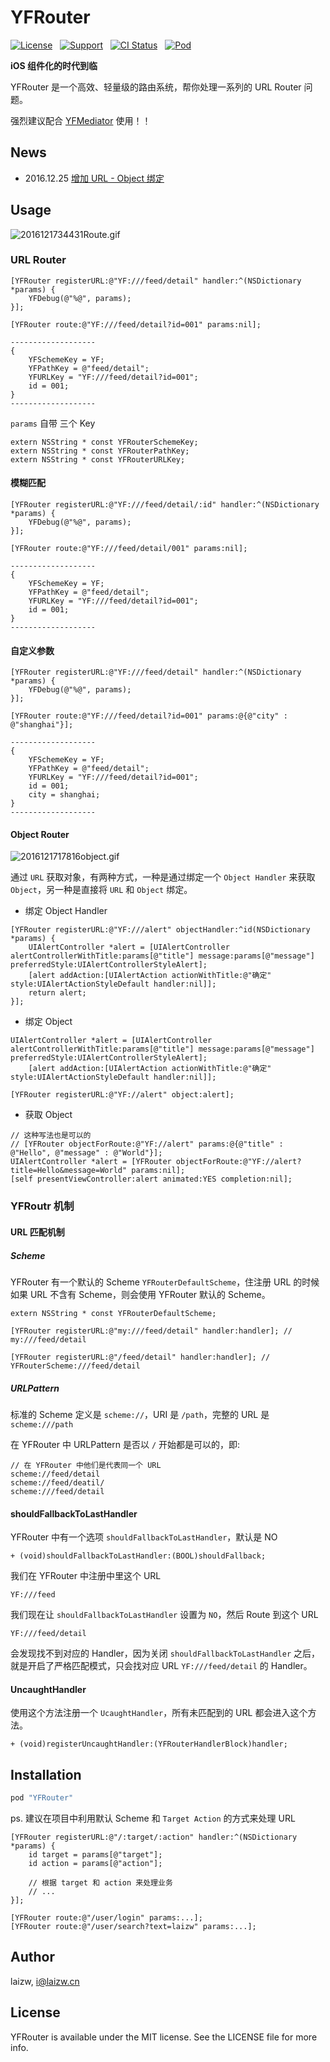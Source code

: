 # YFRouter

[![License](https://img.shields.io/github/license/mashape/apistatus.svg)](https://img.shields.io/github/license/laichanwai/YFRouter.svg) &nbsp; [![Support](https://img.shields.io/badge/support-iOS%208%2B%20-blue.svg?style=flat)](https://www.apple.com/nl/ios/) &nbsp; [![CI Status](https://travis-ci.org/laichanwai/YFRouter.svg?branch=master)](https://travis-ci.org/laizw/YFRouter) &nbsp; [![Pod](https://img.shields.io/cocoapods/v/YFRouter.svg?style=flat)](https://img.shields.io/cocoapods/v/YFRouter.svg?style=flat)

**iOS 组件化的时代到临**

YFRouter 是一个高效、轻量级的路由系统，帮你处理一系列的 URL Router 问题。

强烈建议配合 [YFMediator](https://github.com/laichanwai/YFMediator) 使用！！

## News

- 2016.12.25 [增加 URL - Object 绑定](#object-router)

## Usage

![2016121734431Route.gif](http://7xlykq.com1.z0.glb.clouddn.com/2016121734431Route.gif)

### URL Router

```objc
[YFRouter registerURL:@"YF:///feed/detail" handler:^(NSDictionary *params) {
    YFDebug(@"%@", params);
}];

[YFRouter route:@"YF:///feed/detail?id=001" params:nil];

-------------------
{
    YFSchemeKey = YF;
    YFPathKey = @"feed/detail";
    YFURLKey = "YF:///feed/detail?id=001";
    id = 001;
}
-------------------
```

`params` 自带 三个 Key

```
extern NSString * const YFRouterSchemeKey;
extern NSString * const YFRouterPathKey;
extern NSString * const YFRouterURLKey;
```

#### 模糊匹配

```objc
[YFRouter registerURL:@"YF:///feed/detail/:id" handler:^(NSDictionary *params) {
    YFDebug(@"%@", params);
}];

[YFRouter route:@"YF:///feed/detail/001" params:nil];

-------------------
{
    YFSchemeKey = YF;
    YFPathKey = @"feed/detail";
    YFURLKey = "YF:///feed/detail?id=001";
    id = 001;
}
-------------------
```

#### 自定义参数

```objc
[YFRouter registerURL:@"YF:///feed/detail" handler:^(NSDictionary *params) {
    YFDebug(@"%@", params);
}];

[YFRouter route:@"YF:///feed/detail?id=001" params:@{@"city" : @"shanghai"}];

-------------------
{
    YFSchemeKey = YF;
    YFPathKey = @"feed/detail";
    YFURLKey = "YF:///feed/detail?id=001";
    id = 001;
    city = shanghai;
}
-------------------
```

#### Object Router

![2016121717816object.gif](http://7xlykq.com1.z0.glb.clouddn.com/2016121717816object.gif)

通过 `URL` 获取对象，有两种方式，一种是通过绑定一个 `Object Handler` 来获取 `Object`，另一种是直接将 `URL` 和 `Object` 绑定。

- 绑定 Object Handler

```objc
[YFRouter registerURL:@"YF:///alert" objectHandler:^id(NSDictionary *params) {
    UIAlertController *alert = [UIAlertController alertControllerWithTitle:params[@"title"] message:params[@"message"] preferredStyle:UIAlertControllerStyleAlert];
    [alert addAction:[UIAlertAction actionWithTitle:@"确定" style:UIAlertActionStyleDefault handler:nil]];
    return alert;
}];
```

- 绑定 Object

```objc
UIAlertController *alert = [UIAlertController alertControllerWithTitle:params[@"title"] message:params[@"message"] preferredStyle:UIAlertControllerStyleAlert];
    [alert addAction:[UIAlertAction actionWithTitle:@"确定" style:UIAlertActionStyleDefault handler:nil]];

[YFRouter registerURL:@"YF://alert" object:alert];
```

- 获取 Object

```objc
// 这种写法也是可以的
// [YFRouter objectForRoute:@"YF://alert" params:@{@"title" : @"Hello", @"message" : @"World"}];
UIAlertController *alert = [YFRouter objectForRoute:@"YF://alert?title=Hello&message=World" params:nil];
[self presentViewController:alert animated:YES completion:nil];
```

### YFRoutr 机制

#### URL 匹配机制

##### Scheme

YFRouter 有一个默认的 Scheme `YFRouterDefaultScheme`，住注册 URL 的时候如果 URL 不含有 Scheme，则会使用 YFRouter 默认的 Scheme。

```objc
extern NSString * const YFRouterDefaultScheme;

[YFRouter registerURL:@"my:///feed/detail" handler:handler]; // my:///feed/detail 

[YFRouter registerURL:@"/feed/detail" handler:handler]; // YFRouterScheme:///feed/detail 

```

##### URLPattern

标准的 Scheme 定义是 `scheme://`，URI 是 `/path`，完整的 URL 是 `scheme:///path`

在 YFRouter 中 URLPattern 是否以 `/` 开始都是可以的，即:

```
// 在 YFRouter 中他们是代表同一个 URL
scheme://feed/detail
scheme://feed/deatil/
scheme:///feed/detail
```

#### shouldFallbackToLastHandler

YFRouter 中有一个选项 `shouldFallbackToLastHandler`，默认是 NO

```objc
+ (void)shouldFallbackToLastHandler:(BOOL)shouldFallback;
```

我们在 YFRouter 中注册中里这个 URL

```
YF:///feed
```

我们现在让 `shouldFallbackToLastHandler` 设置为 `NO`，然后 Route 到这个 URL

```
YF:///feed/detail
```

会发现找不到对应的 Handler，因为关闭 `shouldFallbackToLastHandler` 之后，就是开启了严格匹配模式，只会找对应 URL `YF:///feed/detail` 的 Handler。

#### UncaughtHandler

使用这个方法注册一个 `UcaughtHandler`，所有未匹配到的 URL 都会进入这个方法。

```objc
+ (void)registerUncaughtHandler:(YFRouterHandlerBlock)handler;
```

## Installation

```ruby
pod "YFRouter"
```

ps. 建议在项目中利用默认 Scheme 和 `Target Action` 的方式来处理 URL

```objc
[YFRouter registerURL:@"/:target/:action" handler:^(NSDictionary *params) {
    id target = params[@"target"];
    id action = params[@"action"];
    
    // 根据 target 和 action 来处理业务
    // ...
}];

[YFRouter route:@"/user/login" params:...];
[YFRouter route:@"/user/search?text=laizw" params:...];
```

## Author

laizw, i@laizw.cn

## License

YFRouter is available under the MIT license. See the LICENSE file for more info.


